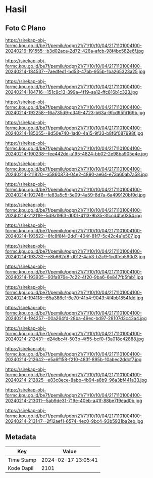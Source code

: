 # Hasil

## Foto C Plano

https://sirekap-obj-formc.kpu.go.id/be7f/pemilu/pdpr/21/71/10/10/04/2171101004100-20240216-191555--b3d02aca-2d72-426a-afcb-98f4bc582e6f.jpg

https://sirekap-obj-formc.kpu.go.id/be7f/pemilu/pdpr/21/71/10/10/04/2171101004100-20240214-184537--7aedfed1-bd53-47bb-955b-1ba265323a25.jpg

https://sirekap-obj-formc.kpu.go.id/be7f/pemilu/pdpr/21/71/10/10/04/2171101004100-20240214-184716--151c9c13-399a-4f19-aa12-ffc816b1c323.jpg

https://sirekap-obj-formc.kpu.go.id/be7f/pemilu/pdpr/21/71/10/10/04/2171101004100-20240214-192258--f6a735d9-c349-4723-b63a-9fcd95fd169b.jpg

https://sirekap-obj-formc.kpu.go.id/be7f/pemilu/pdpr/21/71/10/10/04/2171101004100-20240214-185055--8d50e740-1ad0-4a15-9f33-b8f6f087998f.jpg

https://sirekap-obj-formc.kpu.go.id/be7f/pemilu/pdpr/21/71/10/10/04/2171101004100-20240214-190238--fee442dd-a195-4824-bb02-2e98ba905e4e.jpg

https://sirekap-obj-formc.kpu.go.id/be7f/pemilu/pdpr/21/71/10/10/04/2171101004100-20240214-211820--a5860873-04e2-4890-ae64-e73a60ab7a58.jpg

https://sirekap-obj-formc.kpu.go.id/be7f/pemilu/pdpr/21/71/10/10/04/2171101004100-20240214-192748--fe83a5c5-5e09-4a59-8d7a-6a499120bf9d.jpg

https://sirekap-obj-formc.kpu.go.id/be7f/pemilu/pdpr/21/71/10/10/04/2171101004100-20240214-212119--5d9a1963-d001-4113-9b35-3fccd4fa0354.jpg

https://sirekap-obj-formc.kpu.go.id/be7f/pemilu/pdpr/21/71/10/10/04/2171101004100-20240214-193522--6fc8f8f4-2dd1-404f-81f7-5c42c4a1e507.jpg

https://sirekap-obj-formc.kpu.go.id/be7f/pemilu/pdpr/21/71/10/10/04/2171101004100-20240214-193732--e8b662d8-d012-4ab3-b2c9-1cdffeb590d3.jpg

https://sirekap-obj-formc.kpu.go.id/be7f/pemilu/pdpr/21/71/10/10/04/2171101004100-20240214-193935--93fa876e-7c22-4f20-9ba6-6e847fb5fab1.jpg

https://sirekap-obj-formc.kpu.go.id/be7f/pemilu/pdpr/21/71/10/10/04/2171101004100-20240214-194118--65a386c1-6e70-41b4-9043-4f4bb1854fdd.jpg

https://sirekap-obj-formc.kpu.go.id/be7f/pemilu/pdpr/21/71/10/10/04/2171101004100-20240214-194257--00a264fd-28ba-49ec-bd97-28107d3c43a4.jpg

https://sirekap-obj-formc.kpu.go.id/be7f/pemilu/pdpr/21/71/10/10/04/2171101004100-20240214-212431--d24dbc4f-503b-4f55-bcf0-f3a018c42888.jpg

https://sirekap-obj-formc.kpu.go.id/be7f/pemilu/pdpr/21/71/10/10/04/2171101004100-20240214-212642--e5a6f158-f210-483f-895b-10abec2ddcf7.jpg

https://sirekap-obj-formc.kpu.go.id/be7f/pemilu/pdpr/21/71/10/10/04/2171101004100-20240214-212825--e83c8ece-8abb-4b94-a8b9-96a3bf441a33.jpg

https://sirekap-obj-formc.kpu.go.id/be7f/pemilu/pdpr/21/71/10/10/04/2171101004100-20240214-213011--5ab9de31-719e-40eb-a41f-88be7f9ead0b.jpg

https://sirekap-obj-formc.kpu.go.id/be7f/pemilu/pdpr/21/71/10/10/04/2171101004100-20240214-213147--2f12aef1-6574-4ec0-9bc4-93b5931ba2eb.jpg


## Metadata

| Key        | Value               |
| ---------- | ------------------- |
| Time Stamp | 2024-02-17 13:05:41 |
| Kode Dapil | 2101                |



